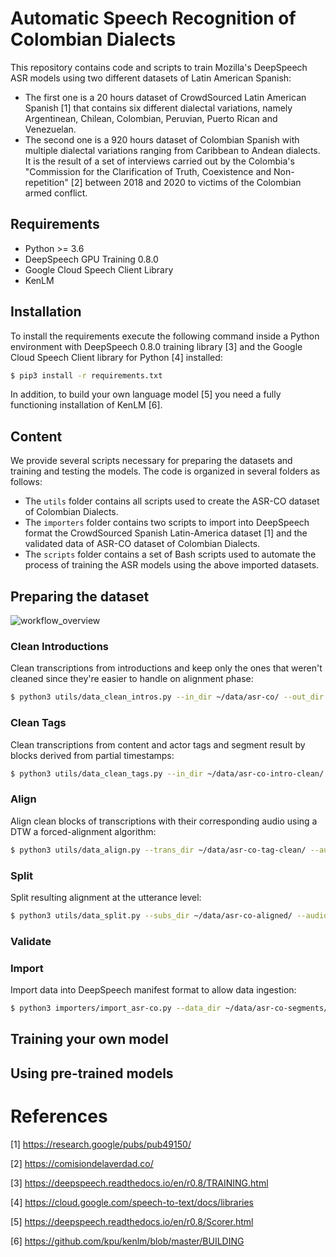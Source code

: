 # Automatic Speech Recognition of Colombian Dialects

This repository contains code and scripts to train Mozilla's DeepSpeech ASR models using two different datasets of
Latin American Spanish:

- The first one is a 20 hours dataset of CrowdSourced Latin American Spanish [1] that contains six different dialectal
variations, namely Argentinean, Chilean, Colombian, Peruvian, Puerto Rican and Venezuelan.
- The second one is a 920 hours dataset of Colombian Spanish with multiple dialectal variations ranging from Caribbean
to Andean dialects. It is the result of a set of interviews carried out by the Colombia's "Commission for the
Clarification of Truth, Coexistence and Non-repetition" [2] between 2018 and 2020 to victims of the Colombian armed
conflict.

## Requirements
- Python >= 3.6
- DeepSpeech GPU Training 0.8.0
- Google Cloud Speech Client Library
- KenLM

## Installation

To install the requirements execute the following command inside a Python environment with DeepSpeech 0.8.0 training
library [3] and the Google Cloud Speech Client library for Python [4] installed:

```bash
$ pip3 install -r requirements.txt
```

In addition, to build your own language model [5] you need a fully functioning installation of KenLM [6].

## Content

We provide several scripts necessary for preparing the datasets and training and testing the models. The code is
organized in several folders as follows:

- The `utils` folder contains all scripts used to create the ASR-CO dataset of Colombian Dialects.
- The `importers` folder contains two scripts to import into DeepSpeech format the CrowdSourced Spanish Latin-America
dataset [1] and the validated data of ASR-CO dataset of Colombian Dialects.
- The `scripts` folder contains a set of Bash scripts used to automate the process of training the ASR models using the
above imported datasets.

## Preparing the dataset

![workflow_overview](/uploads/29a585c3a3702cdb2d6dec541e4a5871/workflow_overview.png)

### Clean Introductions

Clean transcriptions from introductions and keep only the ones that weren't cleaned since they're easier to handle 
on alignment phase:

```bash
$ python3 utils/data_clean_intros.py --in_dir ~/data/asr-co/ --out_dir ~/data/asr-co-intro-clean/
```

### Clean Tags

Clean transcriptions from content and actor tags and segment result by blocks derived from partial timestamps:

```bash
$ python3 utils/data_clean_tags.py --in_dir ~/data/asr-co-intro-clean/ --out_dir ~/data/asr-co-tag-clean/
```

### Align

Align clean blocks of transcriptions with their corresponding audio using a DTW a forced-alignment algorithm:

```bash
$ python3 utils/data_align.py --trans_dir ~/data/asr-co-tag-clean/ --audio_dir ~/data/asr-co/ --out_dir ~/data/asr-co-aligned/
```

### Split

Split resulting alignment at the utterance level:

```bash
$ python3 utils/data_split.py --subs_dir ~/data/asr-co-aligned/ --audio_dir ~/data/asr-co/ --out_dir ~/data/asr-co-segments/
```

### Validate

### Import

Import data into DeepSpeech manifest format to allow data ingestion:

```bash
$ python3 importers/import_asr-co.py --data_dir ~/data/asr-co-segments/ --validate_label_locale utils/validate_locale_spa.py --filter_alphabet ~/data/asr-co-segments/alphabet.txt --normalize
```

## Training your own model

## Using pre-trained models

# References

[1] https://research.google/pubs/pub49150/

[2] https://comisiondelaverdad.co/

[3] https://deepspeech.readthedocs.io/en/r0.8/TRAINING.html

[4] https://cloud.google.com/speech-to-text/docs/libraries

[5] https://deepspeech.readthedocs.io/en/r0.8/Scorer.html

[6] https://github.com/kpu/kenlm/blob/master/BUILDING
